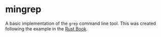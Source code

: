 # mingrep
A basic implementation of the `grep` command line tool. This was created following the example in the [Rust Book](https://doc.rust-lang.org/book/ch12-00-an-io-project.html). 
